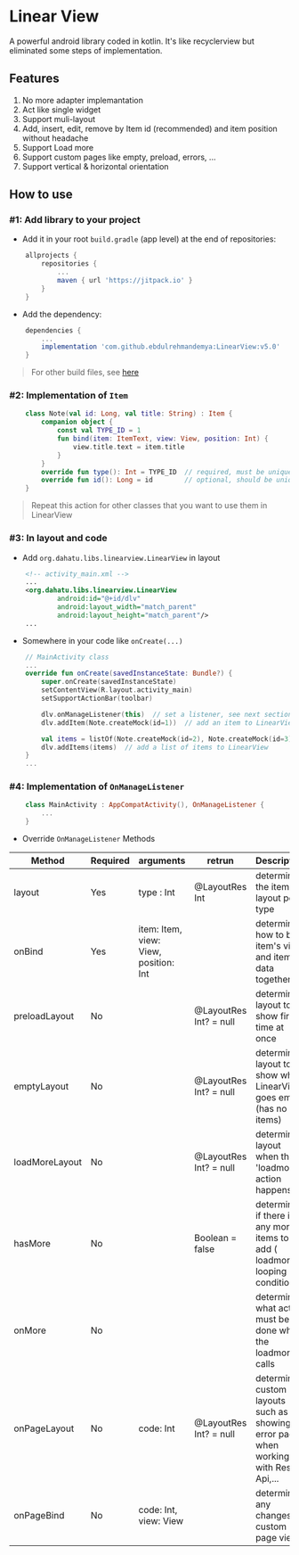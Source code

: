 # Linear View

A powerful android library coded in kotlin. It's like recyclerview but eliminated some steps of implementation.

## Features

1. No more adapter implemantation
2. Act like single widget
3. Support muli-layout
4. Add, insert, edit, remove by Item id (recommended) and item position without headache
5. Support Load more
6. Support custom pages like empty, preload, errors, ...
7. Support vertical & horizontal orientation

## How to use

### #1: Add library to your project

- Add it in your root `build.gradle` (app level) at the end of repositories:

```gradle
    allprojects {
        repositories {
            ...
            maven { url 'https://jitpack.io' }
        }
    }
```

- Add the dependency:

```gradle
    dependencies {
        ...
        implementation 'com.github.ebdulrehmandemya:LinearView:v5.0'
    }
```

> For other build files, see [here](https://jitpack.io/#ebdulrehmandemya/LinearView)

### #2: Implementation of `Item`

```kotlin
    class Note(val id: Long, val title: String) : Item {
        companion object {
            const val TYPE_ID = 1
            fun bind(item: ItemText, view: View, position: Int) {
                view.title.text = item.title
            }
        }
        override fun type(): Int = TYPE_ID  // required, must be unique per classe
        override fun id(): Long = id        // optional, should be unique per instance in the same type
    }
```

> Repeat this action for other classes that you want to use them in LinearView

### #3: In layout and code

- Add `org.dahatu.libs.linearview.LinearView` in layout

```xml
    <!-- activity_main.xml -->
    ...
    <org.dahatu.libs.linearview.LinearView
            android:id="@+id/dlv"
            android:layout_width="match_parent"
            android:layout_height="match_parent"/>
    ...
```

- Somewhere in your code like `onCreate(...)`

```kotlin
    // MainActivity class
    ...
    override fun onCreate(savedInstanceState: Bundle?) {
        super.onCreate(savedInstanceState)
        setContentView(R.layout.activity_main)
        setSupportActionBar(toolbar)

        dlv.onManageListener(this)  // set a listener, see next section
        dlv.addItem(Note.createMock(id=1))  // add an item to LinearView

        val items = listOf(Note.createMock(id=2), Note.createMock(id=3))
        dlv.addItems(items)  // add a list of items to LinearView
    }
    ...
```

### #4: Implementation of `OnManageListener`

```kotlin
    class MainActivity : AppCompatActivity(), OnManageListener {
        ...
    }
```

- Override `OnManageListener` Methods

| Method         | Required | arguments                             | retrun                 | Description                                                                            |
| -------------- | -------- | ------------------------------------- | ---------------------- | -------------------------------------------------------------------------------------- |
| layout         | Yes      | type : Int                            | @LayoutRes Int         | determine the item's layout per type                                                   |
| onBind         | Yes      | item: Item, view: View, position: Int |                        | determine how to bind item's view and item's data together                             |
| preloadLayout  | No       |                                       | @LayoutRes Int? = null | determine a layout to show first time at once                                          |
| emptyLayout    | No       |                                       | @LayoutRes Int? = null | determine a layout to show when LinearView goes empty (has no items)                   |
| loadMoreLayout | No       |                                       | @LayoutRes Int? = null | determine a layout when the 'loadmore' action happens                                  |
| hasMore        | No       |                                       | Boolean = false        | determine if there is any more items to add ( loadmore's looping condition)            |
| onMore         | No       |                                       |                        | determine what action must be done when the loadmore calls                             |
| onPageLayout   | No       | code: Int                             | @LayoutRes Int? = null | determine custom layouts such as showing error pages when working with Restful Api,... |
| onPageBind     | No       | code: Int, view: View                 |                        | determine any changes in custom page view                                              |
